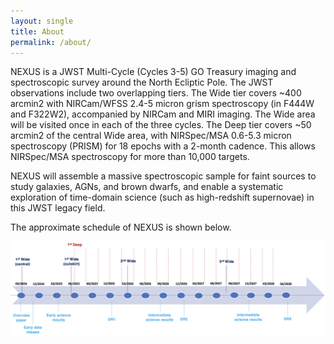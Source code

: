 ```yaml
---
layout: single
title: About
permalink: /about/
---
```


NEXUS is a JWST Multi-Cycle (Cycles 3-5) GO Treasury imaging and spectroscopic survey around the North Ecliptic Pole. The JWST observations include two overlapping tiers. The Wide tier covers ~400 arcmin2 with NIRCam/WFSS 2.4-5 micron grism spectroscopy (in F444W and F322W2), accompanied by NIRCam and MIRI imaging. The Wide area will be visited once in each of the three cycles. The Deep tier covers ~50 arcmin2 of the central Wide area, with NIRSpec/MSA 0.6-5.3 micron spectroscopy (PRISM) for 18 epochs with a 2-month cadence. This allows NIRSpec/MSA spectroscopy for more than 10,000 targets. 

NEXUS will assemble a massive spectroscopic sample for faint sources to study galaxies, AGNs, and brown dwarfs, and enable a systematic exploration of time-domain science (such as high-redshift supernovae) in this JWST legacy field.

The approximate schedule of NEXUS is shown below. 

![NEXUS prelim schedule](./assets/images/timeline_v2.png)
